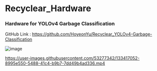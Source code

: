 # Recyclear_Hardware
### Hardware for YOLOv4 Garbage Classification
GitHub Link : https://github.com/HoyeonYu/Recyclear_YOLOv4-Garbage-Classification

![image](https://user-images.githubusercontent.com/53277342/133416297-6e2af926-bcc7-4f5d-8e37-504e8e4ad287.png)

https://user-images.githubusercontent.com/53277342/133417052-8995e550-5488-41c4-b9b7-7dd49b4ad336.mp4
